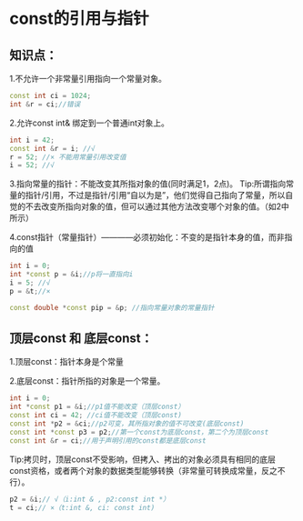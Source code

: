 # const的引用与指针

## 知识点：
1.不允许一个非常量引用指向一个常量对象。
```c++
const int ci = 1024;
int &r = ci;//错误
```
2.允许const int& 绑定到一个普通int对象上。
```c++
int i = 42;
const int &r = i; //√
r = 52; //× 不能用常量引用改变值
i = 52; //√
```
3.指向常量的指针：不能改变其所指对象的值(同时满足1，2点)。
Tip:所谓指向常量的指针/引用，不过是指针/引用“自以为是”，他们觉得自己指向了常量，所以自觉的不去改变所指向对象的值，但可以通过其他方法改变哪个对象的值。（如2中所示）

4.const指针（常量指针）————必须初始化：不变的是指针本身的值，而非指向的值
```c++
int i = 0;
int *const p = &i;//p将一直指向i
i = 5; //√
p = &t;//×

const double *const pip = &p; //指向常量对象的常量指针
```
## 顶层const 和 底层const：

1.顶层const：指针本身是个常量

2.底层const：指针所指的对象是一个常量。
```c++
int i = 0;
int *const p1 = &i;//p1值不能改变（顶层const）
const int ci = 42; //ci值不能改变（顶层const)
const int *p2 = &ci;//p2可变，其所指对象的值不可改变(底层const)
const int *const p3 = p2;//第一个const为底层const，第二个为顶层const
const int &r = ci;//用于声明引用的const都是底层const
```
Tip:拷贝时，顶层const不受影响，但拷入、拷出的对象必须具有相同的底层const资格，或者两个对象的数据类型能够转换（非常量可转换成常量，反之不行）。
```c++
p2 = &i;// √（i:int & , p2:const int *）
t = ci;// ×（t:int &, ci: const int)
```
